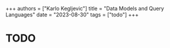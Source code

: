 +++
authors = ["Karlo Kegljevic"]
title = "Data Models and Query Languages"
date = "2023-08-30"
tags = ["todo"]
+++

# TODO